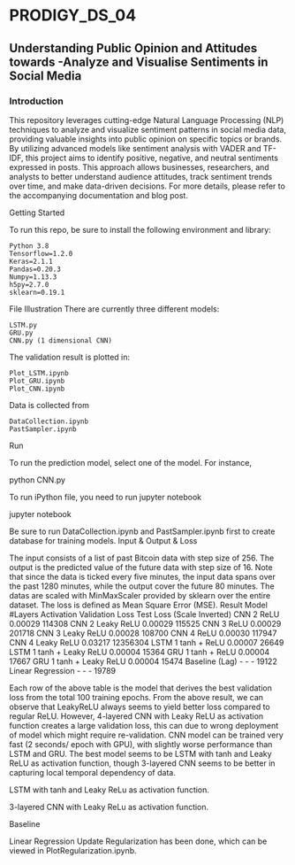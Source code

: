 # PRODIGY_DS_04
## Understanding Public Opinion and Attitudes towards -Analyze and Visualise Sentiments in Social Media


### Introduction

This repository leverages cutting-edge Natural Language Processing (NLP) techniques to analyze and visualize sentiment patterns in social media data, providing valuable insights into public opinion on specific topics or brands. By utilizing advanced models like sentiment analysis with VADER and TF-IDF, this project aims to identify positive, negative, and neutral sentiments expressed in posts. This approach allows businesses, researchers, and analysts to better understand audience attitudes, track sentiment trends over time, and make data-driven decisions. For more details, please refer to the accompanying documentation and blog post.

Getting Started

To run this repo, be sure to install the following environment and library:

    Python 3.8
    Tensorflow=1.2.0
    Keras=2.1.1
    Pandas=0.20.3
    Numpy=1.13.3
    h5py=2.7.0
    sklearn=0.19.1

File Illustration
There are currently three different models:

    LSTM.py
    GRU.py
    CNN.py (1 dimensional CNN)

The validation result is plotted in:

    Plot_LSTM.ipynb
    Plot_GRU.ipynb
    Plot_CNN.ipynb

Data is collected from 

    DataCollection.ipynb
    PastSampler.ipynb

Run

To run the prediction model, select one of the model. For instance,

python CNN.py

To run iPython file, you need to run jupyter notebook

jupyter notebook

Be sure to run DataCollection.ipynb and PastSampler.ipynb first to create database for training models.
Input & Output & Loss

The input consists of a list of past Bitcoin data with step size of 256. The output is the predicted value of the future data with step size of 16. Note that since the data is ticked every five minutes, the input data spans over the past 1280 minutes, while the output cover the future 80 minutes. The datas are scaled with MinMaxScaler provided by sklearn over the entire dataset. The loss is defined as Mean Square Error (MSE).
Result
Model 	#Layers 	Activation 	Validation Loss 	Test Loss (Scale Inverted)
CNN 	2 	ReLU 	0.00029 	114308
CNN 	2 	Leaky ReLU 	0.00029 	115525
CNN 	3 	ReLU 	0.00029 	201718
CNN 	3 	Leaky ReLU 	0.00028 	108700
CNN 	4 	ReLU 	0.00030 	117947
CNN 	4 	Leaky ReLU 	0.03217 	12356304
LSTM 	1 	tanh + ReLU 	0.00007 	26649
LSTM 	1 	tanh + Leaky ReLU 	0.00004 	15364
GRU 	1 	tanh + ReLU 	0.00004 	17667
GRU 	1 	tanh + Leaky ReLU 	0.00004 	15474
Baseline (Lag) 	- 	- 	- 	19122
Linear Regression 	- 	- 	- 	19789

Each row of the above table is the model that derives the best validation loss from the total 100 training epochs. From the above result, we can observe that LeakyReLU always seems to yield better loss compared to regular ReLU. However, 4-layered CNN with Leaky ReLU as activation function creates a large validation loss, this can due to wrong deployment of model which might require re-validation. CNN model can be trained very fast (2 seconds/ epoch with GPU), with slightly worse performance than LSTM and GRU. The best model seems to be LSTM with tanh and Leaky ReLU as activation function, though 3-layered CNN seems to be better in capturing local temporal dependency of data.

LSTM with tanh and Leaky ReLu as activation function.

3-layered CNN with Leaky ReLu as activation function.

Baseline

Linear Regression
Update
Regularization has been done, which can be viewed in PlotRegularization.ipynb.

